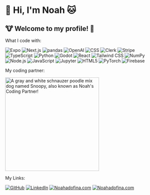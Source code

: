 # 🐶 Hi, I'm Noah 🐱 
## 🐮 Welcome to my profile! 🐷


What I code with:

<p>
  <img alt="Expo" src="https://img.shields.io/badge/Expo-%231C2024?logo=expo&logoColor=%23FFFFFF"/>
  <img alt="Next.js" src="https://img.shields.io/badge/Next.js-%23000000?logo=nextdotjs&logoColor=%23FFFFFF"/>
  <img alt="pandas" src="https://img.shields.io/badge/pandas-%23150458?logo=pandas&logoColor=%23FFFFFF"/>
  <img alt="OpenAI" src="https://img.shields.io/badge/OpenAI-%23412991?logo=openai&logoColor=%23FFFFFF"/>
  <img alt="CSS" src="https://img.shields.io/badge/CSS-%23663399?logo=css&logoColor=%23FFFFFF"/>
  <img alt="Clerk" src="https://img.shields.io/badge/Clerk-%236C47FF?logo=clerk&logoColor=%23FFFFFF"/>
  <img alt="Stripe" src="https://img.shields.io/badge/Stripe-%23635BFF?logo=stripe&logoColor=%23FFFFFF"/>
  <img alt="TypeScript" src="https://img.shields.io/badge/TypeScript-%233178C6?logo=typescript&logoColor=%23FFFFFF"/>
  <img alt="Python" src="https://img.shields.io/badge/Python-%233776AB?logo=python&logoColor=%23FFFFFF"/>
  <img alt="Godot" src="https://img.shields.io/badge/Godot%20Engine-%23478CBF?logo=godotengine&logoColor=%23FFFFFF"/>
  <img alt="React" src="https://img.shields.io/badge/React-%2361DAFB?logo=react&logoColor=%23FFFFFF"/>
  <img alt="Tailwind CSS" src="https://img.shields.io/badge/Tailwind%20CSS-%2306B6D4?logo=tailwindcss&logoColor=%23FFFFFF"/>
  <img alt="NumPy" src="https://img.shields.io/badge/NumPy-%23013243?logo=numpy&logoColor=%23FFFFFF"/>
  <img alt="Node.js" src="https://img.shields.io/badge/Node.js-%235FA04E?logo=nodedotjs&logoColor=%23FFFFFF"/>
  <img alt="JavaScript" src="https://img.shields.io/badge/JavaScript-%23F7DF1E?logo=javascript&logoColor=%23FFFFFF"/>
  <img alt="Jupyter" src="https://img.shields.io/badge/Jupyter-%23F37626?logo=jupyter&logoColor=%23FFFFFF"/>
  <img alt="HTML5" src="https://img.shields.io/badge/HTML5-%23E34F26?logo=html5&logoColor=%23FFFFFF"/>
  <img alt="PyTorch" src="https://img.shields.io/badge/PyTorch-%23EE4C2C?logo=pytorch&logoColor=%23FFFFFF"/>
  <img alt="Firebase" src="https://img.shields.io/badge/Firebase-%23DD2C00?logo=firebase&logoColor=%23FFFFFF"/>
</p>

My coding partner:
<p>
  <img width="300" height="300" alt="A gray and white schnauzer poodle mix dog named Snoopy, also known as Noah's Coding Partner!" src="https://www.noahadofina.com/images/snoopy.jpg"/>
</p>

My Links:
<p>
  <a href="https://github.com/Noah-Adofina"><img alt="GitHub" src="https://img.shields.io/badge/GitHub-%23181717?style=for-the-badge&logo=github&logoColor=%23FFFFFF"/></a>
  <a href="https://www.linkedin.com/in/noah-adofina/"><img alt="LinkedIn" src="https://img.shields.io/badge/LinkedIn-%230077B5.svg?style=for-the-badge&&logo=linkedin&logoColor=white"/></a>
  <a href="https://www.youtube.com/@Noah-Adofina"><img alt="Noahadofina.com" src="https://img.shields.io/badge/YouTube-%23FF0000?style=for-the-badge&logo=youtube&logoColor=%23FFFFFF"/></a>
  <a href="https://www.noahadofina.com/"><img alt="Noahadofina.com" src="https://img.shields.io/badge/NoahAdofina.com-%23b3eaad?style=for-the-badge&logoColor=%23FFFFFF"/></a>
</p>


<!--
**Noah-Adofina/Noah-Adofina** is a ✨ _special_ ✨ repository because its `README.md` (this file) appears on your GitHub profile.

Here are some ideas to get you started:

- 🔭 I’m currently working on ...
- 🌱 I’m currently learning ...
- 👯 I’m looking to collaborate on ...
- 🤔 I’m looking for help with ...
- 💬 Ask me about ...
- 📫 How to reach me: ...
- 😄 Pronouns: ...
- ⚡ Fun fact: ...
-->
